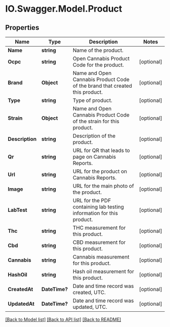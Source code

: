 # IO.Swagger.Model.Product
## Properties

Name | Type | Description | Notes
------------ | ------------- | ------------- | -------------
**Name** | **string** | Name of the product. | 
**Ocpc** | **string** | Open Cannabis Product Code for the product. | [optional] 
**Brand** | **Object** | Name and Open Cannabis Product Code of the brand that created this product. | [optional] 
**Type** | **string** | Type of product. | [optional] 
**Strain** | **Object** | Name and Open Cannabis Product Code of the strain for this product. | [optional] 
**Description** | **string** | Description of the product. | [optional] 
**Qr** | **string** | URL for QR that leads to page on Cannabis Reports. | [optional] 
**Url** | **string** | URL for the product on Cannabis Reports. | [optional] 
**Image** | **string** | URL for the main photo of the product. | [optional] 
**LabTest** | **string** | URL for the PDF containing lab testing information for this product. | [optional] 
**Thc** | **string** | THC measurement for this product. | [optional] 
**Cbd** | **string** | CBD measurement for this product. | [optional] 
**Cannabis** | **string** | Cannabis measurement for this product. | [optional] 
**HashOil** | **string** | Hash oil measurement for this product. | [optional] 
**CreatedAt** | **DateTime?** | Date and time record was created, UTC. | [optional] 
**UpdatedAt** | **DateTime?** | Date and time record was updated, UTC. | [optional] 

[[Back to Model list]](../README.md#documentation-for-models) [[Back to API list]](../README.md#documentation-for-api-endpoints) [[Back to README]](../README.md)

